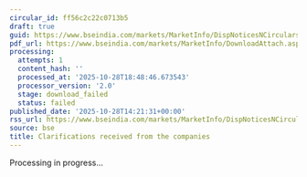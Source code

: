 ```yaml
---
circular_id: ff56c2c22c0713b5
draft: true
guid: https://www.bseindia.com/markets/MarketInfo/DispNoticesNCirculars.aspx?Noticeid={DBFA1395-3902-4232-8588-B11029CC1862}&noticeno=20251028-46&dt=10/28/2025&icount=46&totcount=64&flag=0
pdf_url: https://www.bseindia.com/markets/MarketInfo/DownloadAttach.aspx?id=20251028-46&attachedId=5fde711c-95dd-4b24-995a-8461a853f64f
processing:
  attempts: 1
  content_hash: ''
  processed_at: '2025-10-28T18:48:46.673543'
  processor_version: '2.0'
  stage: download_failed
  status: failed
published_date: '2025-10-28T14:21:31+00:00'
rss_url: https://www.bseindia.com/markets/MarketInfo/DispNoticesNCirculars.aspx?Noticeid={DBFA1395-3902-4232-8588-B11029CC1862}&noticeno=20251028-46&dt=10/28/2025&icount=46&totcount=64&flag=0
source: bse
title: Clarifications received from the companies
---
```


Processing in progress...